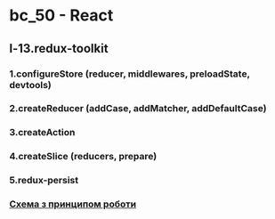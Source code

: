 # bc_50 - React

## l-13.redux-toolkit

### 1.configureStore (reducer, middlewares, preloadState, devtools)

### 2.createReducer (addCase, addMatcher, addDefaultCase)

### 3.createAction

### 4.createSlice (reducers, prepare)

### 5.redux-persist

### [Схема з принципом роботи](https://camo.githubusercontent.com/5aba89b6daab934631adffc1f301d17bb273268b/68747470733a2f2f73332e616d617a6f6e6177732e636f6d2f6d656469612d702e736c69642e65732f75706c6f6164732f3336343831322f696d616765732f323438343535322f415243482d5265647578322d7265616c2e676966)

